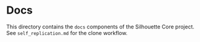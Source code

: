 # Docs

This directory contains the `docs` components of the Silhouette Core project.
See `self_replication.md` for the clone workflow.
